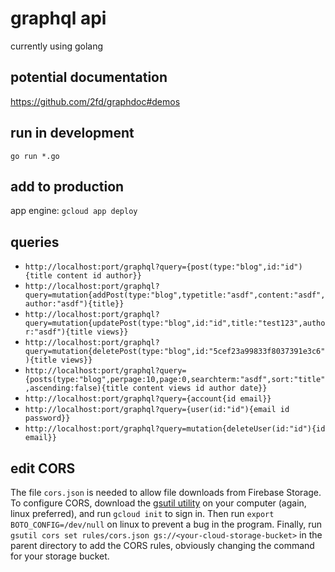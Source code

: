 # graphql api

currently using golang

## potential documentation

https://github.com/2fd/graphdoc#demos

## run in development

`go run *.go`

## add to production

app engine: `gcloud app deploy`

## queries

- `http://localhost:port/graphql?query={post(type:"blog",id:"id"){title content id author}}`
- `http://localhost:port/graphql?query=mutation{addPost(type:"blog",typetitle:"asdf",content:"asdf",author:"asdf"){title}}`
- `http://localhost:port/graphql?query=mutation{updatePost(type:"blog",id:"id",title:"test123",author:"asdf"){title views}}`
- `http://localhost:port/graphql?query=mutation{deletePost(type:"blog",id:"5cef23a99833f8037391e3c6"){title views}}`
- `http://localhost:port/graphql?query={posts(type:"blog",perpage:10,page:0,searchterm:"asdf",sort:"title",ascending:false){title content views id author date}}`
- `http://localhost:port/graphql?query={account{id email}}`
- `http://localhost:port/graphql?query={user(id:"id"){email id password}}`
- `http://localhost:port/graphql?query=mutation{deleteUser(id:"id"){id email}}`

## edit CORS

The file `cors.json` is needed to allow file downloads from Firebase Storage. To configure CORS, download the [gsutil utility](https://cloud.google.com/storage/docs/gsutil_install) on your computer (again, linux preferred), and run `gcloud init` to sign in. Then run `export BOTO_CONFIG=/dev/null` on linux to prevent a bug in the program. Finally, run `gsutil cors set rules/cors.json gs://<your-cloud-storage-bucket>` in the parent directory to add the CORS rules, obviously changing the command for your storage bucket.
